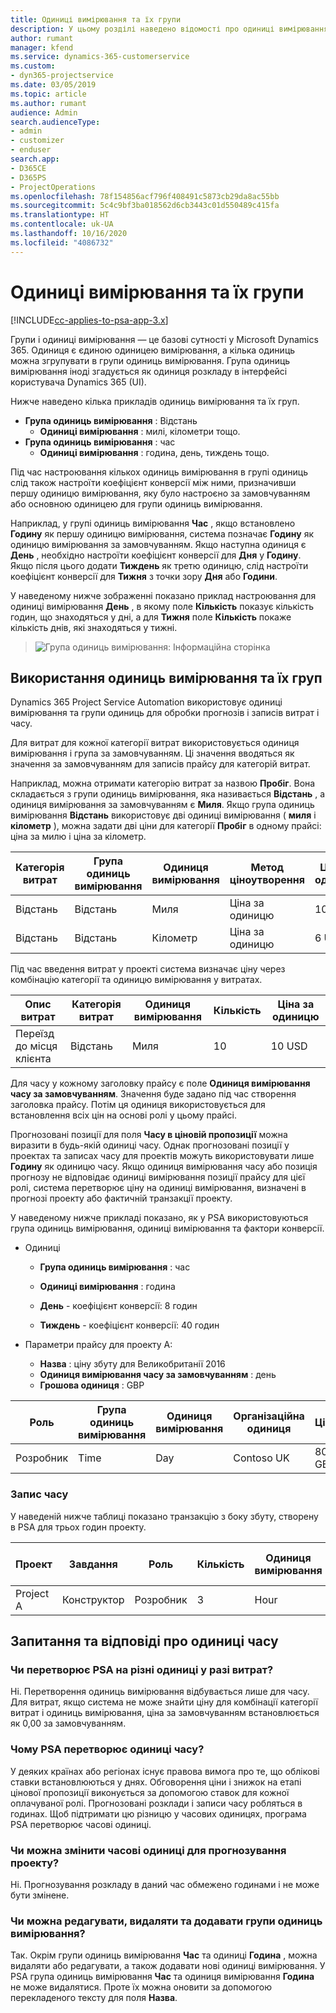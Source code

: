 ```yaml
---
title: Одиниці вимірювання та їх групи
description: У цьому розділі наведено відомості про одиниці вимірювання та їх групи.
author: rumant
manager: kfend
ms.service: dynamics-365-customerservice
ms.custom:
- dyn365-projectservice
ms.date: 03/05/2019
ms.topic: article
ms.author: rumant
audience: Admin
search.audienceType:
- admin
- customizer
- enduser
search.app:
- D365CE
- D365PS
- ProjectOperations
ms.openlocfilehash: 78f154856acf796f408491c5873cb29da8ac55bb
ms.sourcegitcommit: 5c4c9bf3ba018562d6cb3443c01d550489c415fa
ms.translationtype: HT
ms.contentlocale: uk-UA
ms.lasthandoff: 10/16/2020
ms.locfileid: "4086732"
---
```

# <a name="unit-groups-and-units"></a>Одиниці вимірювання та їх групи

[!INCLUDE[cc-applies-to-psa-app-3.x](../includes/cc-applies-to-psa-app-3x.md)]

Групи і одиниці вимірювання — це базові сутності у Microsoft Dynamics 365. Одиниця є єдиною одиницею вимірювання, а кілька одиниць можна згрупувати в групи одиниць вимірювання. Група одиниць вимірювання іноді згадується як одиниця розкладу в інтерфейсі користувача Dynamics 365 (UI). 

Нижче наведено кілька прикладів одиниць вимірювання та їх груп.
 
- **Група одиниць вимірювання** : Відстань 
    - **Одиниці вимірювання** : милі, кілометри тощо.
- **Група одиниць вимірювання** : час
    - **Одиниці вимірювання** : година, день, тиждень тощо. 

Під час настроювання кількох одиниць вимірювання в групі одиниць слід також настроїти коефіцієнт конверсії між ними, призначивши першу одиницю вимірювання, яку було настроєно за замовчуванням або основною одиницею для групи одиниць вимірювання. 

Наприклад, у групі одиниць вимірювання **Час** , якщо встановлено **Годину** як першу одиницю вимірювання, система позначає **Годину** як одиницю вимірювання за замовчуванням. Якщо наступна одиниця є **День** , необхідно настроїти коефіцієнт конверсії для **Дня** у **Годину**. Якщо після цього додати **Тиждень** як третю одиницю, слід настроїти коефіцієнт конверсії для **Тижня** з точки зору **Дня** або **Години**. 

У наведеному нижче зображенні показано приклад настроювання для одиниці вимірювання **День** , в якому поле **Кількість** показує кількість годин, що знаходяться у дні, а для **Тижня** поле **Кількість** покаже кількість днів, які знаходяться у тижні.

> ![Група одиниць вимірювання: Інформаційна сторінка](media/advanced-2.png)

## <a name="using-units-and-unit-groups"></a>Використання одиниць вимірювання та їх груп

Dynamics 365 Project Service Automation використовує одиниці вимірювання та групи одиниць для обробки прогнозів і записів витрат і часу. 

Для витрат для кожної категорії витрат використовується одиниця вимірювання і група за замовчуванням. Ці значення вводяться як значення за замовчуванням для записів прайсу для категорій витрат. 

Наприклад, можна отримати категорію витрат за назвою **Пробіг**. Вона складається з групи одиниць вимірювання, яка називається **Відстань** , а одиниця вимірювання за замовчуванням є **Миля**. Якщо група одиниць вимірювання **Відстань** використовує дві одиниці вимірювання ( **миля** і **кілометр** ), можна задати дві ціни для категорії **Пробіг** в одному прайсі: ціна за милю і ціна за кілометр.

| Категорія витрат  | Група одиниць вимірювання  | Одиниця вимірювання      | Метод ціноутворення  | Ціна за одиницю  |
|-------------------|---------------|-----------|-------------------|-------------------|
| Відстань           | Відстань      | Миля      | Ціна за одиницю    | 10 USD            |
| Відстань           | Відстань      | Кілометр | Ціна за одиницю    |  6 USD            |

Під час введення витрат у проекті система визначає ціну через комбінацію категорії та одиницю вимірювання у витратах. 

| Опис витрат        | Категорія витрат  | Одиниця вимірювання  | Кількість  | Ціна за одиницю   |
|----------------------------|---------------------|-------|-----------|----------------|
| Переїзд до місця клієнта | Відстань             | Миля  | 10        | 10 USD         |

Для часу у кожному заголовку прайсу є поле **Одиниця вимірювання часу за замовчуванням**. Значення буде задано під час створення заголовка прайсу. Потім ця одиниця використовується для встановлення всіх цін на основі ролі у цьому прайсі.

Прогнозовані позиції для поля **Часу в ціновій пропозиції** можна виразити в будь-якій одиниці часу. Однак прогнозовані позиції у проектах та записах часу для проектів можуть використовувати лише **Годину** як одиницю часу. Якщо одиниця вимірювання часу або позиція прогнозу не відповідає одиниці вимірювання позиції прайсу для цієї ролі, система перетворює ціну на одиниці вимірювання, визначені в прогнозі проекту або фактичній транзакції проекту.

У наведеному нижче прикладі показано, як у PSA використовуються група одиниць вимірювання, одиниці вимірювання та фактори конверсії.
- Одиниці

   - **Група одиниць вимірювання** : час 
   - **Одиниці вимірювання** : година 
    
    - **День** - коефіцієнт конверсії: 8 годин       
    - **Тиждень** - коефіцієнт конверсії: 40 годин  
        
- Параметри прайсу для проекту А:

    - **Назва** : ціну збуту для Великобританії 2016 
    - **Одиниця вимірювання часу за замовчуванням** : день 
    - **Грошова одиниця** : GBP

| Роль      | Група одиниць вимірювання | Одиниця вимірювання | Організаційна одиниця | Ціна   |
|-----------|------------|------|---------------------|---------|
| Розробник | Time       | Day  | Contoso UK          | 800 GBP |

### <a name="time-entry"></a>Запис часу

У наведеній нижче таблиці показано транзакцію з боку збуту, створену в PSA для трьох годин проекту.


| Проект   | Завдання    | Роль      | Кількість | Одиниця вимірювання  | Ціна за одиницю | Невиставлена в рахунку сума збуту |
|-----------|---------|-----------|----------|-------|------------|-----------------------|
| Project А | Конструктор  | Розробник | 3        | Hour  | 100 GBP    | 300 GBP               |

## <a name="time-unit-faq"></a>Запитання та відповіді про одиниці часу

### <a name="does-psa-convert-to-different-units-in-the-case-of-expenses"></a>Чи перетворює PSA на різні одиниці у разі витрат?
Ні. Перетворення одиниць вимірювання відбувається лише для часу. Для витрат, якщо система не може знайти ціну для комбінації категорії витрат і одиниць вимірювання, ціна за замовчуванням встановлюється як 0,00 за замовчуванням.

### <a name="why-does-psa-convert-time-units"></a>Чому PSA перетворює одиниці часу?
У деяких країнах або регіонах існує правова вимога про те, що облікові ставки встановлюються у днях. Обговорення ціни і знижок на етапі цінової пропозиції виконується за допомогою ставок для кожної оплачуваної ролі. Прогнозовані розклади і записи часу робляться в годинах. Щоб підтримати цю різницю у часових одиницях, програма PSA перетворює часові одиниці.

### <a name="can-time-units-be-changed-on-project-estimates"></a>Чи можна змінити часові одиниці для прогнозування проекту?
Ні. Прогнозування розкладу в даний час обмежено годинами і не може бути змінене.

### <a name="can-units-and-unit-groups-be-edited-deleted-and-added"></a>Чи можна редагувати, видаляти та додавати групи одиниць вимірювання?
Так. Окрім групи одиниць вимірювання **Час** та одиниці **Година** , можна видаляти або редагувати, а також додавати нові одиниці вимірювання. У PSA група одиниць вимірювання **Час** та одиниця вимірювання **Година** не може видалятися. Проте їх можна оновити за допомогою перекладеного тексту для поля **Назва**.
